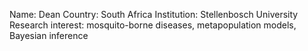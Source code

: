 Name: Dean
Country: South Africa
Institution: Stellenbosch University
Research interest: mosquito-borne diseases, metapopulation models, Bayesian inference
